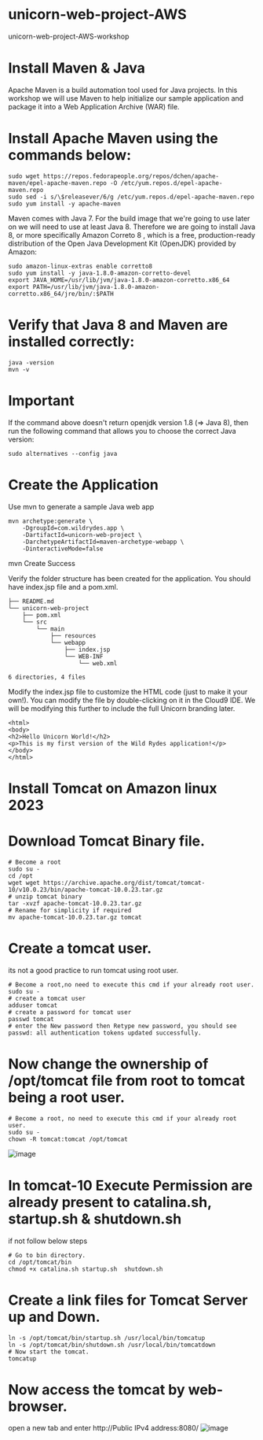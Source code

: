 # unicorn-web-project-AWS
unicorn-web-project-AWS-workshop

# Install Maven & Java
Apache Maven  is a build automation tool used for Java projects. In this workshop we will use Maven to help initialize our sample application and package it into a Web Application Archive (WAR) file.

# Install Apache Maven using the commands below:
```
sudo wget https://repos.fedorapeople.org/repos/dchen/apache-maven/epel-apache-maven.repo -O /etc/yum.repos.d/epel-apache-maven.repo
sudo sed -i s/\$releasever/6/g /etc/yum.repos.d/epel-apache-maven.repo 
sudo yum install -y apache-maven
```
Maven comes with Java 7. 
For the build image that we're going to use later on we will need to use at least Java 8. Therefore we are going to install Java 8, or more specifically Amazon Correto 8 , which is a free, production-ready distribution of the Open Java Development Kit (OpenJDK) provided by Amazon:
```
sudo amazon-linux-extras enable corretto8
sudo yum install -y java-1.8.0-amazon-corretto-devel
export JAVA_HOME=/usr/lib/jvm/java-1.8.0-amazon-corretto.x86_64
export PATH=/usr/lib/jvm/java-1.8.0-amazon-corretto.x86_64/jre/bin/:$PATH
```
# Verify that Java 8 and Maven are installed correctly:
```
java -version
mvn -v
```
# Important
If the command above doesn't return openjdk version 1.8 (=> Java 8), then run the following command that allows you to choose the correct Java version:
```
sudo alternatives --config java
```
# Create the Application
Use mvn to generate a sample Java web app
```
mvn archetype:generate \
    -DgroupId=com.wildrydes.app \
    -DartifactId=unicorn-web-project \
    -DarchetypeArtifactId=maven-archetype-webapp \
    -DinteractiveMode=false
```
mvn Create Success

Verify the folder structure has been created for the application. You should have index.jsp file and a pom.xml.
```
├── README.md
└── unicorn-web-project
    ├── pom.xml
    └── src
        └── main
            ├── resources
            └── webapp
                ├── index.jsp
                └── WEB-INF
                    └── web.xml

6 directories, 4 files
```
Modify the index.jsp file to customize the HTML code (just to make it your own!). You can modify the file by double-clicking on it in the Cloud9 IDE. We will be modifying this further to include the full Unicorn branding later.
```
<html>
<body>
<h2>Hello Unicorn World!</h2>
<p>This is my first version of the Wild Rydes application!</p>
</body>
</html>
```
# Install Tomcat on Amazon linux 2023
# Download Tomcat Binary file.
```
# Become a root
sudo su -
cd /opt
wget wget https://archive.apache.org/dist/tomcat/tomcat-10/v10.0.23/bin/apache-tomcat-10.0.23.tar.gz
# unzip tomcat binary
tar -xvzf apache-tomcat-10.0.23.tar.gz 
# Rename for simplicity if required
mv apache-tomcat-10.0.23.tar.gz tomcat
```
# Create a tomcat user.
its not a good practice to run tomcat using root user.
```
# Become a root,no need to execute this cmd if your already root user.
sudo su -
# create a tomcat user
adduser tomcat
# create a password for tomcat user
passwd tomcat 
# enter the New password then Retype new password, you should see passwd: all authentication tokens updated successfully.
```
# Now change the ownership of /opt/tomcat file from root to tomcat being a root user.
```
# Become a root, no need to execute this cmd if your already root user.
sudo su - 
chown -R tomcat:tomcat /opt/tomcat
```
![image](https://github.com/user-attachments/assets/5e3d04c2-7199-4512-97fd-7dbfe6c314f9)

# In tomcat-10 Execute Permission are already present to catalina.sh, startup.sh & shutdown.sh
if not follow below steps
```
# Go to bin directory.
cd /opt/tomcat/bin
chmod +x catalina.sh startup.sh  shutdown.sh
```
# Create a link files for Tomcat Server up and Down.
```
ln -s /opt/tomcat/bin/startup.sh /usr/local/bin/tomcatup
ln -s /opt/tomcat/bin/shutdown.sh /usr/local/bin/tomcatdown
# Now start the tomcat. 
tomcatup
```
# Now access the tomcat by web-browser.
open a new tab and enter http://Public IPv4 address:8080/
![image](https://github.com/user-attachments/assets/904c63d4-58d5-4e47-9d21-3ef293e60885)
